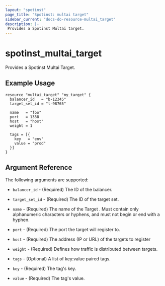 ```yaml
---
layout: "spotinst"
page_title: "Spotinst: multai target"
sidebar_current: "docs-do-resource-multai_target"
description: |-
 Provides a Spotinst Multai target.
---
```


# spotinst\_multai\_target

Provides a Spotinst Multai Target.

## Example Usage

```hcl
resource "multai_target" "my_target" {
  balancer_id   = "b-12345"
  target_set_id = "l-98765"

  name   = "foo"
  port   = 1338
  host   = "host"
  weight = 1

  tags = [{
    key   = "env"
    value = "prod"
  }]
}
```

## Argument Reference

The following arguments are supported:

* `balancer_id` - (Required) The ID of the balancer.
* `target_set_id` - (Required) The ID of the target set.
* `name` - (Required) The name of the Target . Must contain only alphanumeric characters or hyphens, and must not begin or end with a hyphen.
* `port` - (Required) The port the target will register to.
* `host` - (Required) The address (IP or URL) of the targets to register
* `weight` - (Required) Defines how traffic is distributed between targets.

* `tags` - (Optional) A list of key:value paired tags.
* `key` - (Required) The tag's key.
* `value` - (Required) The tag's value.